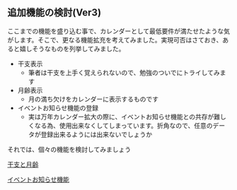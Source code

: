 ## 追加機能の検討(Ver3)

ここまでの機能を盛り込む事で、カレンダーとして最低要件が満たせたような気がします。そこで、更なる機能拡充を考えてみました。実現可否はさておき、あると嬉しそうなものを列挙してみました。

- 干支表示
  - 筆者は干支を上手く覚えられないので、勉強のついでにトライしてみます
- 月齢表示
  - 月の満ち欠けをカレンダーに表示するものです
- イベントお知らせ機能の登録
  - 実は万年カレンダー拡大の際に、イベントお知らせ機能との共存が難しくなる為、使用出来なくしてしまっています。折角なので、任意のデータが登録出来るようには出来ないでしょうか

それでは、個々の機能を検討してみましょう

[干支と月齢](v3_moon-age_eto.md)

[イベントお知らせ機能](v3_notify_event.md)

